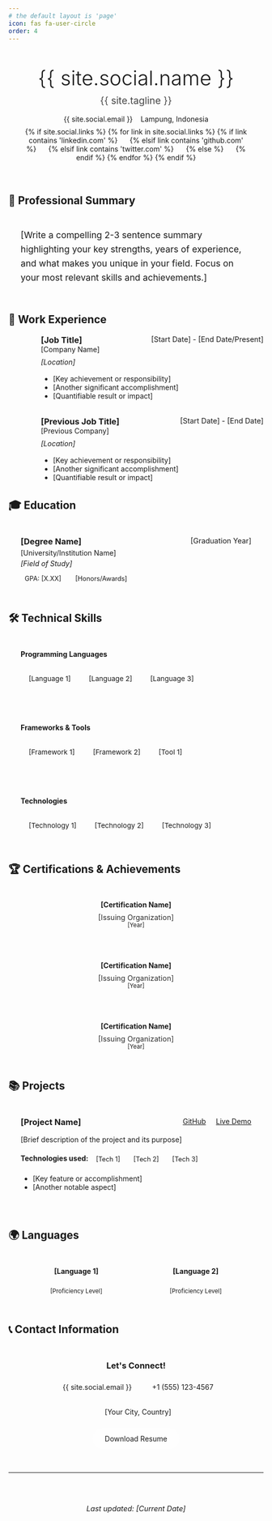 ```yaml
---
# the default layout is 'page'
icon: fas fa-user-circle
order: 4
---
```



<div class="cv-header" style="text-align: center; margin-bottom: 2rem; padding: 2rem; background: var(--main-bg); border: 1px solid var(--border-color); border-radius: 10px; box-shadow: var(--shadow-l1);">
  <h1 style="margin: 0; font-size: 2.5rem; font-weight: 300; color: var(--text-color);">{{ site.social.name }}</h1>
  <p style="margin: 0.5rem 0; font-size: 1.2rem; opacity: 0.8; color: var(--text-color);">{{ site.tagline }}</p>
  <div style="margin-top: 1rem; color: var(--text-color);">
    <i class="fas fa-envelope"></i> {{ site.social.email }} &nbsp;&nbsp;
    <i class="fas fa-map-marker-alt"></i> Lampung, Indonesia
  </div>
  <div style="margin-top: 0.5rem;">
    {% if site.social.links %}
      {% for link in site.social.links %}
        {% if link contains 'linkedin.com' %}
          <a href="{{ link }}" style="color: var(--link-color); margin: 0 10px;"><i class="fab fa-linkedin"></i></a>
        {% elsif link contains 'github.com' %}
          <a href="{{ link }}" style="color: var(--link-color); margin: 0 10px;"><i class="fab fa-github"></i></a>
        {% elsif link contains 'twitter.com' %}
          <a href="{{ link }}" style="color: var(--link-color); margin: 0 10px;"><i class="fab fa-twitter"></i></a>
        {% else %}
          <a href="{{ link }}" style="color: var(--link-color); margin: 0 10px;"><i class="fas fa-globe"></i></a>
        {% endif %}
      {% endfor %}
    {% endif %}
  </div>
</div>

## 🎯 Professional Summary

<div class="cv-section" style="background: var(--main-bg); padding: 1.5rem; border-radius: 8px; margin-bottom: 2rem; border-left: 4px solid var(--link-color); border: 1px solid var(--border-color); box-shadow: var(--shadow-l1);">
  <p style="margin: 0; line-height: 1.6; font-size: 1.1rem; color: var(--text-color);">
    [Write a compelling 2-3 sentence summary highlighting your key strengths, years of experience, and what makes you unique in your field. Focus on your most relevant skills and achievements.]
  </p>
</div>

## 💼 Work Experience

<div class="cv-timeline" style="position: relative; padding-left: 2rem; margin-bottom: 2rem;">
  
  <div class="timeline-item" style="position: relative; margin-bottom: 2rem; padding-left: 2rem; border-left: 2px solid var(--border-color);">
    <div class="timeline-marker" style="position: absolute; left: -6px; top: 0; width: 12px; height: 12px; background: var(--link-color); border-radius: 50%;"></div>
    <div class="job-header" style="display: flex; justify-content: space-between; align-items: flex-start; margin-bottom: 0.5rem;">
      <div>
        <h3 style="margin: 0; color: var(--text-color);">[Job Title]</h3>
        <h4 style="margin: 0; color: var(--text-muted); font-weight: normal;">[Company Name]</h4>
      </div>
      <span style="color: var(--text-muted); font-size: 0.9rem;">[Start Date] - [End Date/Present]</span>
    </div>
    <p style="color: var(--text-muted); margin: 0.5rem 0; font-style: italic;">[Location]</p>
    <ul style="margin: 1rem 0; padding-left: 1.5rem; color: var(--text-color);">
      <li>[Key achievement or responsibility]</li>
      <li>[Another significant accomplishment]</li>
      <li>[Quantifiable result or impact]</li>
    </ul>
  </div>

  <div class="timeline-item" style="position: relative; margin-bottom: 2rem; padding-left: 2rem; border-left: 2px solid var(--border-color);">
    <div class="timeline-marker" style="position: absolute; left: -6px; top: 0; width: 12px; height: 12px; background: var(--link-color); border-radius: 50%;"></div>
    <div class="job-header" style="display: flex; justify-content: space-between; align-items: flex-start; margin-bottom: 0.5rem;">
      <div>
        <h3 style="margin: 0; color: var(--text-color);">[Previous Job Title]</h3>
        <h4 style="margin: 0; color: var(--text-muted); font-weight: normal;">[Previous Company]</h4>
      </div>
      <span style="color: var(--text-muted); font-size: 0.9rem;">[Start Date] - [End Date]</span>
    </div>
    <p style="color: var(--text-muted); margin: 0.5rem 0; font-style: italic;">[Location]</p>
    <ul style="margin: 1rem 0; padding-left: 1.5rem; color: var(--text-color);">
      <li>[Key achievement or responsibility]</li>
      <li>[Another significant accomplishment]</li>
      <li>[Quantifiable result or impact]</li>
    </ul>
  </div>

</div>

## 🎓 Education

<div class="cv-section" style="margin-bottom: 2rem;">
  
  <div class="education-item" style="background: var(--main-bg); border: 1px solid var(--border-color); border-radius: 8px; padding: 1.5rem; margin-bottom: 1rem; box-shadow: var(--shadow-l1);">
    <div style="display: flex; justify-content: space-between; align-items: flex-start;">
      <div>
        <h3 style="margin: 0; color: var(--text-color);">[Degree Name]</h3>
        <h4 style="margin: 0.25rem 0; color: var(--text-muted); font-weight: normal;">[University/Institution Name]</h4>
        <p style="margin: 0.25rem 0; color: var(--text-muted); font-style: italic;">[Field of Study]</p>
      </div>
      <span style="color: var(--text-muted); font-size: 0.9rem;">[Graduation Year]</span>
    </div>
    <div style="margin-top: 0.5rem;">
      <span style="background: var(--link-bg); color: var(--link-color); padding: 0.25rem 0.5rem; border-radius: 4px; font-size: 0.8rem; margin-right: 0.5rem;">GPA: [X.XX]</span>
      <span style="background: var(--accent-bg); color: var(--accent-color); padding: 0.25rem 0.5rem; border-radius: 4px; font-size: 0.8rem;">[Honors/Awards]</span>
    </div>
  </div>

</div>

## 🛠️ Technical Skills

<div class="skills-grid" style="display: grid; grid-template-columns: repeat(auto-fit, minmax(300px, 1fr)); gap: 1.5rem; margin-bottom: 2rem;">
  
  <div class="skill-category" style="background: var(--main-bg); border: 1px solid var(--border-color); border-radius: 8px; padding: 1.5rem; box-shadow: var(--shadow-l1);">
    <h4 style="margin: 0 0 1rem 0; color: var(--text-color); border-bottom: 2px solid var(--link-color); padding-bottom: 0.5rem;">Programming Languages</h4>
    <div class="skill-tags">
      <span style="background: var(--link-color); color: var(--main-bg); padding: 0.3rem 0.8rem; border-radius: 20px; font-size: 0.85rem; margin: 0.2rem; display: inline-block;">[Language 1]</span>
      <span style="background: var(--accent-color); color: var(--main-bg); padding: 0.3rem 0.8rem; border-radius: 20px; font-size: 0.85rem; margin: 0.2rem; display: inline-block;">[Language 2]</span>
      <span style="background: var(--text-muted); color: var(--main-bg); padding: 0.3rem 0.8rem; border-radius: 20px; font-size: 0.85rem; margin: 0.2rem; display: inline-block;">[Language 3]</span>
    </div>
  </div>

  <div class="skill-category" style="background: var(--main-bg); border: 1px solid var(--border-color); border-radius: 8px; padding: 1.5rem; box-shadow: var(--shadow-l1);">
    <h4 style="margin: 0 0 1rem 0; color: var(--text-color); border-bottom: 2px solid var(--accent-color); padding-bottom: 0.5rem;">Frameworks & Tools</h4>
    <div class="skill-tags">
      <span style="background: var(--link-color); color: var(--main-bg); padding: 0.3rem 0.8rem; border-radius: 20px; font-size: 0.85rem; margin: 0.2rem; display: inline-block;">[Framework 1]</span>
      <span style="background: var(--accent-color); color: var(--main-bg); padding: 0.3rem 0.8rem; border-radius: 20px; font-size: 0.85rem; margin: 0.2rem; display: inline-block;">[Framework 2]</span>
      <span style="background: var(--text-muted); color: var(--main-bg); padding: 0.3rem 0.8rem; border-radius: 20px; font-size: 0.85rem; margin: 0.2rem; display: inline-block;">[Tool 1]</span>
    </div>
  </div>

  <div class="skill-category" style="background: var(--main-bg); border: 1px solid var(--border-color); border-radius: 8px; padding: 1.5rem; box-shadow: var(--shadow-l1);">
    <h4 style="margin: 0 0 1rem 0; color: var(--text-color); border-bottom: 2px solid var(--text-muted); padding-bottom: 0.5rem;">Technologies</h4>
    <div class="skill-tags">
      <span style="background: var(--link-color); color: var(--main-bg); padding: 0.3rem 0.8rem; border-radius: 20px; font-size: 0.85rem; margin: 0.2rem; display: inline-block;">[Technology 1]</span>
      <span style="background: var(--accent-color); color: var(--main-bg); padding: 0.3rem 0.8rem; border-radius: 20px; font-size: 0.85rem; margin: 0.2rem; display: inline-block;">[Technology 2]</span>
      <span style="background: var(--text-muted); color: var(--main-bg); padding: 0.3rem 0.8rem; border-radius: 20px; font-size: 0.85rem; margin: 0.2rem; display: inline-block;">[Technology 3]</span>
    </div>
  </div>

</div>

## 🏆 Certifications & Achievements

<div class="achievements-grid" style="display: grid; grid-template-columns: repeat(auto-fit, minmax(250px, 1fr)); gap: 1rem; margin-bottom: 2rem;">
  
  <div class="achievement-item" style="background: var(--link-color); color: var(--main-bg); padding: 1.5rem; border-radius: 8px; text-align: center; box-shadow: var(--shadow-l1);">
    <i class="fas fa-certificate" style="font-size: 2rem; margin-bottom: 1rem;"></i>
    <h4 style="margin: 0 0 0.5rem 0; color: var(--main-bg);">[Certification Name]</h4>
    <p style="margin: 0; font-size: 0.9rem; opacity: 0.9; color: var(--main-bg);">[Issuing Organization]</p>
    <small style="color: var(--main-bg);">[Year]</small>
  </div>

  <div class="achievement-item" style="background: var(--link-color); color: var(--main-bg); padding: 1.5rem; border-radius: 8px; text-align: center; box-shadow: var(--shadow-l1);">
    <i class="fas fa-certificate" style="font-size: 2rem; margin-bottom: 1rem;"></i>
    <h4 style="margin: 0 0 0.5rem 0; color: var(--main-bg);">[Certification Name]</h4>
    <p style="margin: 0; font-size: 0.9rem; opacity: 0.9; color: var(--main-bg);">[Issuing Organization]</p>
    <small style="color: var(--main-bg);">[Year]</small>
  </div>

  <div class="achievement-item" style="background: var(--link-color); color: var(--main-bg); padding: 1.5rem; border-radius: 8px; text-align: center; box-shadow: var(--shadow-l1);">
    <i class="fas fa-certificate" style="font-size: 2rem; margin-bottom: 1rem;"></i>
    <h4 style="margin: 0 0 0.5rem 0; color: var(--main-bg);">[Certification Name]</h4>
    <p style="margin: 0; font-size: 0.9rem; opacity: 0.9; color: var(--main-bg);">[Issuing Organization]</p>
    <small style="color: var(--main-bg);">[Year]</small>
  </div>

</div>

## 📚 Projects

<div class="projects-section" style="margin-bottom: 2rem;">
  
  <div class="project-item" style="background: var(--main-bg); border: 1px solid var(--border-color); border-radius: 8px; padding: 1.5rem; margin-bottom: 1.5rem; box-shadow: var(--shadow-l1);">
    <div style="display: flex; justify-content: space-between; align-items: flex-start; margin-bottom: 1rem;">
      <h3 style="margin: 0; color: var(--text-color);">[Project Name]</h3>
      <div>
        <a href="[GitHub Link]" style="color: var(--link-color); margin-right: 1rem;"><i class="fab fa-github"></i> GitHub</a>
        <a href="[Live Demo]" style="color: var(--accent-color);"><i class="fas fa-external-link-alt"></i> Live Demo</a>
      </div>
    </div>
    <p style="color: var(--text-muted); margin: 0.5rem 0;">[Brief description of the project and its purpose]</p>
    <div style="margin: 1rem 0;">
      <strong style="color: var(--text-color);">Technologies used:</strong>
      <span style="background: var(--border-color); color: var(--text-color); padding: 0.2rem 0.5rem; border-radius: 4px; font-size: 0.8rem; margin: 0.2rem; display: inline-block;">[Tech 1]</span>
      <span style="background: var(--border-color); color: var(--text-color); padding: 0.2rem 0.5rem; border-radius: 4px; font-size: 0.8rem; margin: 0.2rem; display: inline-block;">[Tech 2]</span>
      <span style="background: var(--border-color); color: var(--text-color); padding: 0.2rem 0.5rem; border-radius: 4px; font-size: 0.8rem; margin: 0.2rem; display: inline-block;">[Tech 3]</span>
    </div>
    <ul style="margin: 1rem 0; padding-left: 1.5rem; color: var(--text-color);">
      <li>[Key feature or accomplishment]</li>
      <li>[Another notable aspect]</li>
    </ul>
  </div>

</div>

## 🌍 Languages

<div class="languages-section" style="background: var(--main-bg); border: 1px solid var(--border-color); padding: 1.5rem; border-radius: 8px; margin-bottom: 2rem; box-shadow: var(--shadow-l1);">
  <div style="display: grid; grid-template-columns: repeat(auto-fit, minmax(200px, 1fr)); gap: 1rem;">
    <div class="language-item" style="text-align: center;">
      <h4 style="margin: 0 0 0.5rem 0; color: var(--text-color);">[Language 1]</h4>
      <div style="background: var(--border-color); border-radius: 10px; height: 8px; margin-bottom: 0.5rem;">
        <div style="background: var(--link-color); height: 100%; border-radius: 10px; width: 90%;"></div>
      </div>
      <small style="color: var(--text-muted);">[Proficiency Level]</small>
    </div>
    <div class="language-item" style="text-align: center;">
      <h4 style="margin: 0 0 0.5rem 0; color: var(--text-color);">[Language 2]</h4>
      <div style="background: var(--border-color); border-radius: 10px; height: 8px; margin-bottom: 0.5rem;">
        <div style="background: var(--accent-color); height: 100%; border-radius: 10px; width: 75%;"></div>
      </div>
      <small style="color: var(--text-muted);">[Proficiency Level]</small>
    </div>
  </div>
</div>

## 📞 Contact Information

<div class="contact-section" style="background: var(--link-color); color: var(--main-bg); padding: 2rem; border-radius: 10px; text-align: center; box-shadow: var(--shadow-l1);">
  <h3 style="margin: 0 0 1.5rem 0; color: var(--main-bg);">Let's Connect!</h3>
  <div style="display: flex; justify-content: center; flex-wrap: wrap; gap: 2rem;">
    <div style="display: flex; align-items: center;">
      <i class="fas fa-envelope" style="margin-right: 0.5rem; color: var(--main-bg);"></i>
      <a href="mailto:{{ site.social.email }}" style="color: var(--main-bg); text-decoration: none;">{{ site.social.email }}</a>
    </div>
    <div style="display: flex; align-items: center;">
      <i class="fas fa-phone" style="margin-right: 0.5rem; color: var(--main-bg);"></i>
      <span style="color: var(--main-bg);">+1 (555) 123-4567</span>
    </div>
    <div style="display: flex; align-items: center;">
      <i class="fas fa-map-marker-alt" style="margin-right: 0.5rem; color: var(--main-bg);"></i>
      <span style="color: var(--main-bg);">[Your City, Country]</span>
    </div>
  </div>
  <div style="margin-top: 1.5rem;">
    <a href="https://minio.luckyakbar.web.id/reactiveresume/cm68sp1a2000014pb2h0o3s9c/resumes/backend-engineer.pdf" style="background: rgba(255,255,255,0.2); color: var(--main-bg); padding: 0.75rem 1.5rem; border-radius: 25px; text-decoration: none; margin: 0 0.5rem; display: inline-block;">
      <i class="fas fa-download"></i> Download Resume
    </a>
  </div>
</div>

---

<div style="text-align: center; margin-top: 2rem; padding: 1rem; color: var(--text-muted); font-size: 0.9rem;">
  <p><em>Last updated: [Current Date]</em></p>
</div>